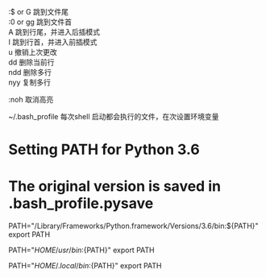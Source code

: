 
:$  or  G   跳到文件尾  
:0  or  gg 跳到文件首  
A  跳到行尾，并进入后插模式    
I  跳到行首，并进入前插模式    
u  撤销上次更改   
dd 删除当前行    
ndd 删除多行    
nyy  复制多行    

:noh  取消高亮  

~/.bash_profile 每次shell 启动都会执行的文件，在次设置环境变量  

# Setting PATH for Python 3.6
# The original version is saved in .bash_profile.pysave
PATH="/Library/Frameworks/Python.framework/Versions/3.6/bin:${PATH}"
export PATH

PATH="${HOME}/usr/bin:${PATH}"
export PATH

PATH="${HOME}/.local/bin:${PATH}"
export PATH